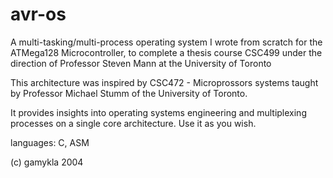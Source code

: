 avr-os
======

A multi-tasking/multi-process operating system I wrote from scratch for the ATMega128 Microcontroller, to complete a thesis course CSC499 under the direction of Professor Steven Mann at the University of Toronto

This architecture was inspired by CSC472 - Microprossors systems taught by Professor Michael Stumm of the 
University of Toronto. 

It provides insights into operating systems engineering and multiplexing processes on a single core architecture.
Use it as you wish.

languages: C, ASM

(c) gamykla 2004
